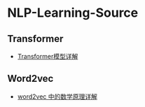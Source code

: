 # NLP-Learning-Source

## Transformer

- [Transformer模型详解](https://baijiahao.baidu.com/s?id=1651219987457222196&wfr=spider&for=pc&searchword=transformer)

## Word2vec

- [word2vec 中的数学原理详解](https://blog.csdn.net/itplus/article/details/37969519)
